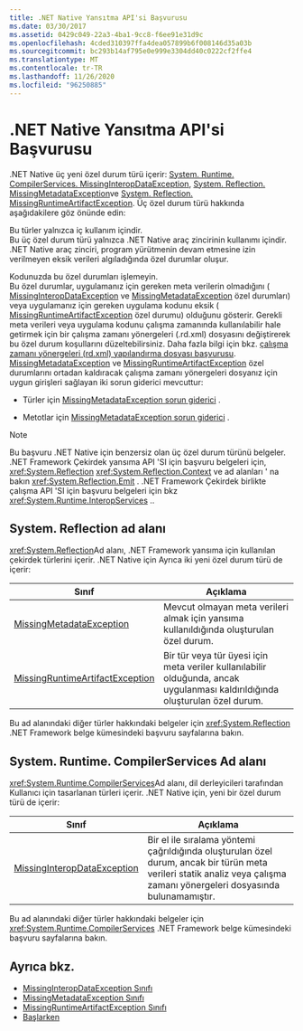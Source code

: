```yaml
---
title: .NET Native Yansıtma API'si Başvurusu
ms.date: 03/30/2017
ms.assetid: 0429c049-22a3-4ba1-9cc8-f6ee91e31d9c
ms.openlocfilehash: 4cded310397ffa4dea057899b6f008146d35a03b
ms.sourcegitcommit: bc293b14af795e0e999e3304dd40c0222cf2ffe4
ms.translationtype: MT
ms.contentlocale: tr-TR
ms.lasthandoff: 11/26/2020
ms.locfileid: "96250885"
---
```

# <a name="net-native-reflection-api-reference"></a>.NET Native Yansıtma API'si Başvurusu

.NET Native üç yeni özel durum türü içerir: [System. Runtime. CompilerServices. MissingInteropDataException](missinginteropdataexception-class-net-native.md), [System. Reflection. MissingMetadataException](missingmetadataexception-class-net-native.md)ve [System. Reflection. MissingRuntimeArtifactException](missingruntimeartifactexception-class-net-native.md). Üç özel durum türü hakkında aşağıdakilere göz önünde edin:  
  
 Bu türler yalnızca iç kullanım içindir.  
 Bu üç özel durum türü yalnızca .NET Native araç zincirinin kullanımı içindir. .NET Native araç zinciri, program yürütmenin devam etmesine izin verilmeyen eksik verileri algıladığında özel durumlar oluşur.  
  
 Kodunuzda bu özel durumları işlemeyin.  
 Bu özel durumlar, uygulamanız için gereken meta verilerin olmadığını ( [MissingInteropDataException](missinginteropdataexception-class-net-native.md) ve [MissingMetadataException](missingmetadataexception-class-net-native.md) özel durumları) veya uygulamanız için gereken uygulama kodunu eksik ( [MissingRuntimeArtifactException](missingruntimeartifactexception-class-net-native.md) özel durumu) olduğunu gösterir. Gerekli meta verileri veya uygulama kodunu çalışma zamanında kullanılabilir hale getirmek için bir çalışma zamanı yönergeleri (.rd.xml) dosyasını değiştirerek bu özel durum koşullarını düzeltebilirsiniz. Daha fazla bilgi için bkz. [çalışma zamanı yönergeleri (rd.xml) yapılandırma dosyası başvurusu](runtime-directives-rd-xml-configuration-file-reference.md). [MissingMetadataException](missingmetadataexception-class-net-native.md) ve [MissingRuntimeArtifactException](missingruntimeartifactexception-class-net-native.md) özel durumlarını ortadan kaldıracak çalışma zamanı yönergeleri dosyanız için uygun girişleri sağlayan iki sorun giderici mevcuttur:  
  
- Türler için [MissingMetadataException sorun giderici](https://dotnet.github.io/native/troubleshooter/type.html) .  
  
- Metotlar için [MissingMetadataException sorun giderici](https://dotnet.github.io/native/troubleshooter/method.html) .  
  
> [!NOTE]
> Bu başvuru .NET Native için benzersiz olan üç özel durum türünü belgeler. .NET Framework Çekirdek yansıma API 'SI için başvuru belgeleri için, <xref:System.Reflection> <xref:System.Reflection.Context> ve ad alanları ' na bakın <xref:System.Reflection.Emit> . .NET Framework Çekirdek birlikte çalışma API 'SI için başvuru belgeleri için bkz <xref:System.Runtime.InteropServices> ..  
  
## <a name="systemreflection-namespace"></a>System. Reflection ad alanı  

 <xref:System.Reflection>Ad alanı, .NET Framework yansıma için kullanılan çekirdek türlerini içerir. .NET Native için Ayrıca iki yeni özel durum türü de içerir:  
  
|Sınıf|Açıklama|  
|-----------|-----------------|  
|[MissingMetadataException](missingmetadataexception-class-net-native.md)|Mevcut olmayan meta verileri almak için yansıma kullanıldığında oluşturulan özel durum.|  
|[MissingRuntimeArtifactException](missingruntimeartifactexception-class-net-native.md)|Bir tür veya tür üyesi için meta veriler kullanılabilir olduğunda, ancak uygulanması kaldırıldığında oluşturulan özel durum.|  
  
 Bu ad alanındaki diğer türler hakkındaki belgeler için <xref:System.Reflection> .NET Framework belge kümesindeki başvuru sayfalarına bakın.  
  
## <a name="systemruntimecompilerservices-namespace"></a>System. Runtime. CompilerServices Ad alanı  

 <xref:System.Runtime.CompilerServices>Ad alanı, dil derleyicileri tarafından Kullanıcı için tasarlanan türleri içerir. .NET Native için, yeni bir özel durum türü de içerir:  
  
|Sınıf|Açıklama|  
|-----------|-----------------|  
|[MissingInteropDataException](missinginteropdataexception-class-net-native.md)|Bir el ile sıralama yöntemi çağrıldığında oluşturulan özel durum, ancak bir türün meta verileri statik analiz veya çalışma zamanı yönergeleri dosyasında bulunamamıştır.|  
  
 Bu ad alanındaki diğer türler hakkındaki belgeler için <xref:System.Runtime.CompilerServices> .NET Framework belge kümesindeki başvuru sayfalarına bakın.  
  
## <a name="see-also"></a>Ayrıca bkz.

- [MissingInteropDataException Sınıfı](missinginteropdataexception-class-net-native.md)
- [MissingMetadataException Sınıfı](missingmetadataexception-class-net-native.md)
- [MissingRuntimeArtifactException Sınıfı](missingruntimeartifactexception-class-net-native.md)
- [Başlarken](getting-started-with-net-native.md)
